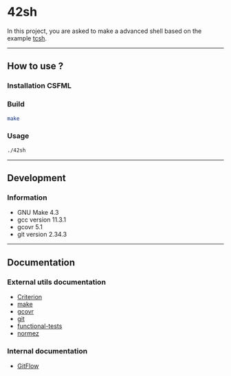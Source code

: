 # 42sh

In this project, you are asked to make a advanced shell based on the
example [tcsh](https://fr.wikipedia.org/wiki/Tcsh).
***

## How to use ?

### Installation CSFML

### Build

```bash
make
```

### Usage

```bash
./42sh
```

***

## Development
### Information

- GNU Make 4.3
- gcc version 11.3.1
- gcovr 5.1
- git version 2.34.3

***
## Documentation
### External utils documentation
- [Criterion](https://epitech-2022-technical-documentation.readthedocs.io/en/latest/criterion.html)
- [make](https://www.gnu.org/software/make/manual/make.html)
- [gcovr](https://gcovr.com/en/stable/index.html)
- [git](https://git-scm.com/doc)
- [functional-tests](https://github.com/solaldunckel/minishell-tester)
- [normez](https://github.com/ronanboiteau/NormEZ)
### Internal documentation
- [GitFlow](./docs/gitflow.md)